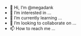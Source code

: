 - 👋 Hi, I’m @megadank
- 👀 I’m interested in ...
- 🌱 I’m currently learning ...
- 💞️ I’m looking to collaborate on ...
- 📫 How to reach me ...

<!---
megadank/megadank is a ✨ special ✨ repository because its `README.md` (this file) appears on your GitHub profile.
You can click the Preview link to take a look at your changes.
--->
